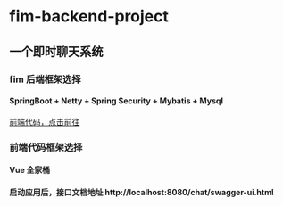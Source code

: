 # fim-backend-project
## 一个即时聊天系统

### fim 后端框架选择

#### SpringBoot + Netty  + Spring Security + Mybatis + Mysql

[前端代码，点击前往](https://github.com/ZhongJinHacker/fim-frontend-project)

### 前端代码框架选择

#### Vue 全家桶

#### 启动应用后，接口文档地址 http://localhost:8080/chat/swagger-ui.html













